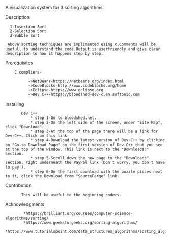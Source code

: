 A visualization system for 3 sorting algorithms 

Description

      1-Insertion Sort
      2-Selection Sort
      3-Bubble Sort
      
     Above sorting techniques are implimented using c.Comments will be usefull to understand the code.Output is userfriendly and give clear description to how it happens step by step.
      
  
  Prerequisites
  
        C compliers-
              
              ->NetBeans-https://netbeans.org/index.html
              ->CodeBlocks-http://www.codeblocks.org/home
              ->Eclipse-https://www.eclipse.org
              ->Dev C++-https://bloodshed-dev-c.en.softonic.com
              
   
  Installing
  
           Dev C++
               * step 1-Go to bloodshed.net. 
               * step 2-On the left side of the screen, under "Site Map", click "Download".
               * step 3-At the top of the page there will be a link for Dev-C++. Click on this link.
               * step 4-Download the latest version of Dev-C++ by clicking on "Go to Download Page" on the first version of Dev-C++ that you see at the top of the window. This link is next to the "Downloads:" section.
               * step 5-Scroll down the new page to the "Downloads" section, right underneath the PayPal link (Don't worry, you don't have to pay!).
               * step 6-On the first download with the puzzle pieces next to it, click the Download from "SourceForge" link.
                
   
 Contribution
           
           This will be useful to the beginning coders.
           
 Acknowledgments
 
            *https://brilliant.org/courses/computer-science-algorithms/sorting/
            *https://www.geeksforgeeks.org/sorting-algorithms/
            *https://www.tutorialspoint.com/data_structures_algorithms/sorting_algorithms.htm
